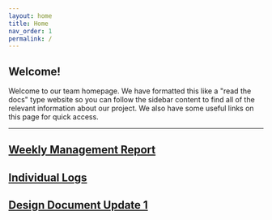 ```yaml
---
layout: home
title: Home
nav_order: 1
permalink: /
---
```


## **Welcome!**
Welcome to our team homepage. We have formatted this like a "read the docs" type website so you can follow the sidebar content to find all of the relevant information about our project. We also have some useful links on this page for quick access. 
* * *
## [Weekly Management Report][weekly-reports]

## [Individual Logs][logs]

<h2><a href="./Reports/DesignDocumentUpdate1.pdf" target="_blank"> Design Document Update 1 </a></h2>

[weekly-reports]: weekly_management_report
[logs]: logs
